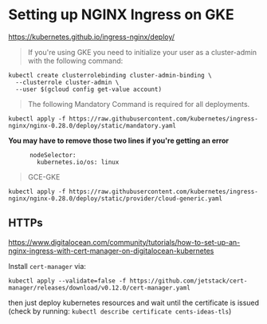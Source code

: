 # Setting up NGINX Ingress on GKE

https://kubernetes.github.io/ingress-nginx/deploy/

> If you're using GKE you need to initialize your user as a cluster-admin with the following command:

```
kubectl create clusterrolebinding cluster-admin-binding \
  --clusterrole cluster-admin \
  --user $(gcloud config get-value account)
```

> The following Mandatory Command is required for all deployments.

```
kubectl apply -f https://raw.githubusercontent.com/kubernetes/ingress-nginx/nginx-0.28.0/deploy/static/mandatory.yaml
```

**You may have to remove those two lines if you're getting an error**

```
      nodeSelector:
        kubernetes.io/os: linux
```

> GCE-GKE

```
kubectl apply -f https://raw.githubusercontent.com/kubernetes/ingress-nginx/nginx-0.28.0/deploy/static/provider/cloud-generic.yaml
```

## HTTPs

https://www.digitalocean.com/community/tutorials/how-to-set-up-an-nginx-ingress-with-cert-manager-on-digitalocean-kubernetes

Install `cert-manager` via:

```
kubectl apply --validate=false -f https://github.com/jetstack/cert-manager/releases/download/v0.12.0/cert-manager.yaml
```

then just deploy kubernetes resources and wait until the certificate is issued (check by running: `kubectl describe certificate cents-ideas-tls`)
